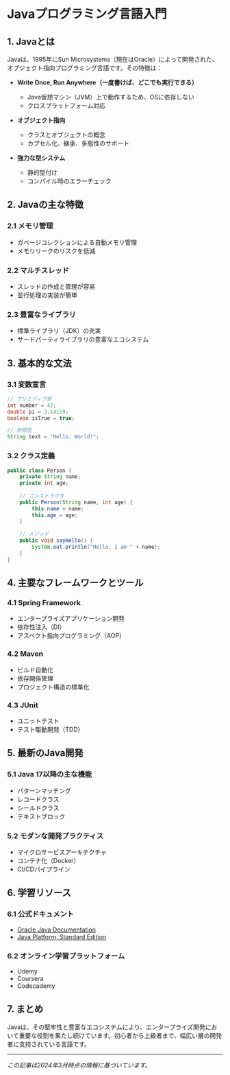 # Javaプログラミング言語入門

## 1. Javaとは

Javaは、1995年にSun Microsystems（現在はOracle）によって開発された、オブジェクト指向プログラミング言語です。その特徴は：

- **Write Once, Run Anywhere（一度書けば、どこでも実行できる）**
  - Java仮想マシン（JVM）上で動作するため、OSに依存しない
  - クロスプラットフォーム対応

- **オブジェクト指向**
  - クラスとオブジェクトの概念
  - カプセル化、継承、多態性のサポート

- **強力な型システム**
  - 静的型付け
  - コンパイル時のエラーチェック

## 2. Javaの主な特徴

### 2.1 メモリ管理
- ガベージコレクションによる自動メモリ管理
- メモリリークのリスクを低減

### 2.2 マルチスレッド
- スレッドの作成と管理が容易
- 並行処理の実装が簡単

### 2.3 豊富なライブラリ
- 標準ライブラリ（JDK）の充実
- サードパーティライブラリの豊富なエコシステム

## 3. 基本的な文法

### 3.1 変数宣言
```java
// プリミティブ型
int number = 42;
double pi = 3.14159;
boolean isTrue = true;

// 参照型
String text = "Hello, World!";
```

### 3.2 クラス定義
```java
public class Person {
    private String name;
    private int age;
    
    // コンストラクタ
    public Person(String name, int age) {
        this.name = name;
        this.age = age;
    }
    
    // メソッド
    public void sayHello() {
        System.out.println("Hello, I am " + name);
    }
}
```

## 4. 主要なフレームワークとツール

### 4.1 Spring Framework
- エンタープライズアプリケーション開発
- 依存性注入（DI）
- アスペクト指向プログラミング（AOP）

### 4.2 Maven
- ビルド自動化
- 依存関係管理
- プロジェクト構造の標準化

### 4.3 JUnit
- ユニットテスト
- テスト駆動開発（TDD）

## 5. 最新のJava開発

### 5.1 Java 17以降の主な機能
- パターンマッチング
- レコードクラス
- シールドクラス
- テキストブロック

### 5.2 モダンな開発プラクティス
- マイクロサービスアーキテクチャ
- コンテナ化（Docker）
- CI/CDパイプライン

## 6. 学習リソース

### 6.1 公式ドキュメント
- [Oracle Java Documentation](https://docs.oracle.com/javase/)
- [Java Platform, Standard Edition](https://www.oracle.com/java/technologies/)

### 6.2 オンライン学習プラットフォーム
- Udemy
- Coursera
- Codecademy

## 7. まとめ

Javaは、その堅牢性と豊富なエコシステムにより、エンタープライズ開発において重要な役割を果たし続けています。初心者から上級者まで、幅広い層の開発者に支持されている言語です。

---

*この記事は2024年3月時点の情報に基づいています。* 